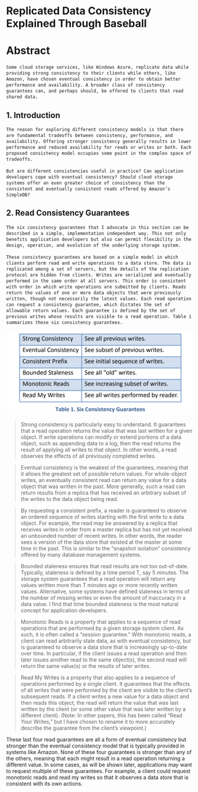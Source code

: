 # Replicated Data Consistency Explained Through Baseball

# Abstract

    Some cloud storage services, like Windows Azure, replicate data while providing strong consistency to their clients while others, like Amazon, have chosen eventual consistency in order to obtain better performance and availability. A broader class of consistency guarantees can, and perhaps should, be offered to clients that read shared data.

## 1. Introduction

    The reason for exploring different consistency models is that there are fundamental tradeoffs between consistency, performance, and availability. Offering stronger consistency generally results in lower performance and reduced availability for reads or writes or both. Each proposed consistency model occupies some point in the complex space of tradeoffs.

    But are different consistencies useful in practice? Can application developers cope with eventual consistency? Should cloud storage systems offer an even greater choice of consistency than the consistent and eventually consistent reads offered by Amazon’s SimpleDB?

## 2. Read Consistency Guarantees

    The six consistency guarantees that I advocate in this section can be described in a simple, implementation independent way. This not only benefits application developers but also can permit flexibility in the design, operation, and evolution of the underlying storage system.

    These consistency guarantees are based on a simple model in which clients perform read and write operations to a data store. The data is replicated among a set of servers, but the details of the replication protocol are hidden from clients. Writes are serialized and eventually performed in the same order at all servers. This order is consistent with order in which write operations are submitted by clients. Reads return the values of one or more data objects that were previously written, though not necessarily the latest values. Each read operation can request a consistency guarantee, which dictates the set of allowable return values. Each guarantee is defined by the set of previous writes whose results are visible to a read operation. Table 1 summarizes these six consistency guarantees.

![Untitled](Replicated%20Data%20Consistency%20Explained%20Through%20Base%2061e9c48ef96e48238ffcf744f7ef5297/Untitled.png)

> Strong consistency is particularly easy to understand. It guarantees that a read operation returns the value that was last written for a given object. If write operations can modify or extend portions of a data object, such as appending data to a log, then the read returns the result of applying all writes to that object. In other words, a read observes the effects of all previously completed writes.
> 

> Eventual consistency is the weakest of the guarantees, meaning that it allows the greatest set of possible return values. For whole-object writes, an eventually consistent read can return any value for a data object that was written in the past. More generally, such a read can return results from a replica that has received an arbitrary subset of the writes to the data object being read.
> 

> By requesting a consistent prefix, a reader is guaranteed to observe an ordered sequence of writes starting with the first write to a data object. For example, the read may be answered by a replica that receives writes in order from a master replica but has not yet received an unbounded number of recent writes. In other words, the reader sees a version of the data store that existed at the master at some time in the past. This is similar to the “snapshot isolation” consistency offered by many database management systems.
> 

> Bounded staleness ensures that read results are not too out-of-date. Typically, staleness is defined by a time period T, say 5 minutes. The storage system guarantees that a read operation will return any values written more than T minutes ago or more recently written values. Alternative, some systems have defined staleness in terms of the number of missing writes or even the amount of inaccuracy in a data value. I find that time bounded staleness is the most natural concept for application developers.
> 

> Monotonic Reads is a property that applies to a sequence of read operations that are performed by a given storage system client. As such, it is often called a “session guarantee.” With monotonic reads, a client can read arbitrarily stale data, as with eventual consistency, but is guaranteed to observe a data store that is increasingly up-to-date over time. In particular, if the client issues a read operation and then later issues another read to the same object(s), the second read will return the same value(s) or the results of later writes.
> 

> Read My Writes is a property that also applies to a sequence of operations performed by a single client. It guarantees that the effects of all writes that were performed by the client are visible to the client’s subsequent reads. If a client writes a new value for a data object and then reads this object, the read will return the value that was last written by the client (or some other value that was later written by a different client). (Note: In other papers, this has been called “Read Your Writes,” but I have chosen to rename it to more accurately describe the guarantee from the client’s viewpoint.)
> 

These last four read guarantees are all a form of eventual consistency but stronger than the eventual consistency model that is typically provided in systems like Amazon. None of these four guarantees is stronger than any of the others, meaning that each might result in a read operation returning a different value. In some cases, as will be shown later, applications may want to request multiple of these guarantees. For example, a client could request monotonic reads and read my writes so that it observes a data store that is consistent with its own actions.